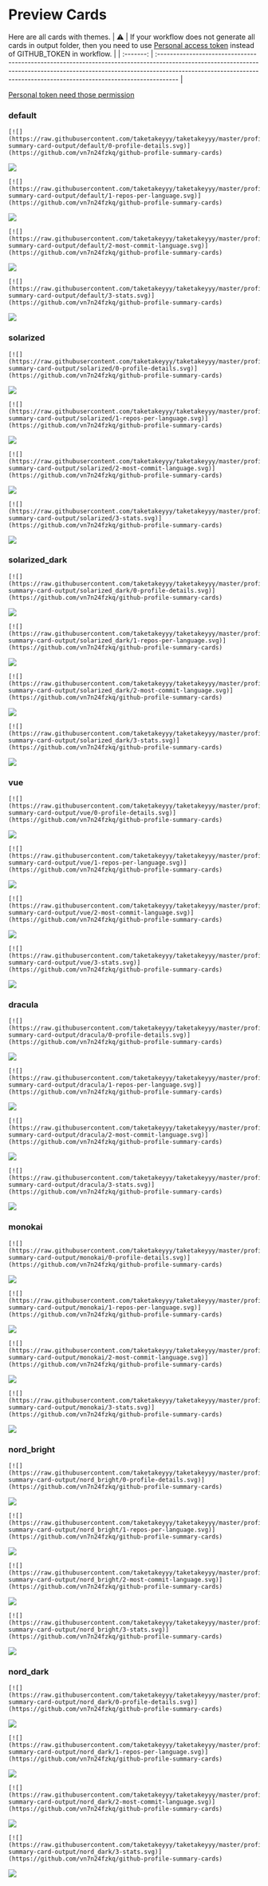 
# Preview Cards

Here are all cards with themes.
| :warning: | If your workflow does not generate all cards in output folder, then you need to use [Personal access token](https://docs.github.com/en/actions/configuring-and-managing-workflows/creating-and-storing-encrypted-secrets) instead of GITHUB_TOKEN in workflow. |
| :-------: | :------------------------------------------------------------------------------------------------------------------------------------------------------------------------------------------------------------------------------------------------ |

[Personal token need those permission](https://github.com/vn7n24fzkq/github-profile-summary-cards/wiki/Personal-access-token-permissions)


### default


```
[![](https://raw.githubusercontent.com/taketakeyyy/taketakeyyy/master/profile-summary-card-output/default/0-profile-details.svg)](https://github.com/vn7n24fzkq/github-profile-summary-cards)
```
![](https://raw.githubusercontent.com/taketakeyyy/taketakeyyy/master/profile-summary-card-output/default/0-profile-details.svg)


```
[![](https://raw.githubusercontent.com/taketakeyyy/taketakeyyy/master/profile-summary-card-output/default/1-repos-per-language.svg)](https://github.com/vn7n24fzkq/github-profile-summary-cards)
```
![](https://raw.githubusercontent.com/taketakeyyy/taketakeyyy/master/profile-summary-card-output/default/1-repos-per-language.svg)


```
[![](https://raw.githubusercontent.com/taketakeyyy/taketakeyyy/master/profile-summary-card-output/default/2-most-commit-language.svg)](https://github.com/vn7n24fzkq/github-profile-summary-cards)
```
![](https://raw.githubusercontent.com/taketakeyyy/taketakeyyy/master/profile-summary-card-output/default/2-most-commit-language.svg)


```
[![](https://raw.githubusercontent.com/taketakeyyy/taketakeyyy/master/profile-summary-card-output/default/3-stats.svg)](https://github.com/vn7n24fzkq/github-profile-summary-cards)
```
![](https://raw.githubusercontent.com/taketakeyyy/taketakeyyy/master/profile-summary-card-output/default/3-stats.svg)


### solarized


```
[![](https://raw.githubusercontent.com/taketakeyyy/taketakeyyy/master/profile-summary-card-output/solarized/0-profile-details.svg)](https://github.com/vn7n24fzkq/github-profile-summary-cards)
```
![](https://raw.githubusercontent.com/taketakeyyy/taketakeyyy/master/profile-summary-card-output/solarized/0-profile-details.svg)


```
[![](https://raw.githubusercontent.com/taketakeyyy/taketakeyyy/master/profile-summary-card-output/solarized/1-repos-per-language.svg)](https://github.com/vn7n24fzkq/github-profile-summary-cards)
```
![](https://raw.githubusercontent.com/taketakeyyy/taketakeyyy/master/profile-summary-card-output/solarized/1-repos-per-language.svg)


```
[![](https://raw.githubusercontent.com/taketakeyyy/taketakeyyy/master/profile-summary-card-output/solarized/2-most-commit-language.svg)](https://github.com/vn7n24fzkq/github-profile-summary-cards)
```
![](https://raw.githubusercontent.com/taketakeyyy/taketakeyyy/master/profile-summary-card-output/solarized/2-most-commit-language.svg)


```
[![](https://raw.githubusercontent.com/taketakeyyy/taketakeyyy/master/profile-summary-card-output/solarized/3-stats.svg)](https://github.com/vn7n24fzkq/github-profile-summary-cards)
```
![](https://raw.githubusercontent.com/taketakeyyy/taketakeyyy/master/profile-summary-card-output/solarized/3-stats.svg)


### solarized_dark


```
[![](https://raw.githubusercontent.com/taketakeyyy/taketakeyyy/master/profile-summary-card-output/solarized_dark/0-profile-details.svg)](https://github.com/vn7n24fzkq/github-profile-summary-cards)
```
![](https://raw.githubusercontent.com/taketakeyyy/taketakeyyy/master/profile-summary-card-output/solarized_dark/0-profile-details.svg)


```
[![](https://raw.githubusercontent.com/taketakeyyy/taketakeyyy/master/profile-summary-card-output/solarized_dark/1-repos-per-language.svg)](https://github.com/vn7n24fzkq/github-profile-summary-cards)
```
![](https://raw.githubusercontent.com/taketakeyyy/taketakeyyy/master/profile-summary-card-output/solarized_dark/1-repos-per-language.svg)


```
[![](https://raw.githubusercontent.com/taketakeyyy/taketakeyyy/master/profile-summary-card-output/solarized_dark/2-most-commit-language.svg)](https://github.com/vn7n24fzkq/github-profile-summary-cards)
```
![](https://raw.githubusercontent.com/taketakeyyy/taketakeyyy/master/profile-summary-card-output/solarized_dark/2-most-commit-language.svg)


```
[![](https://raw.githubusercontent.com/taketakeyyy/taketakeyyy/master/profile-summary-card-output/solarized_dark/3-stats.svg)](https://github.com/vn7n24fzkq/github-profile-summary-cards)
```
![](https://raw.githubusercontent.com/taketakeyyy/taketakeyyy/master/profile-summary-card-output/solarized_dark/3-stats.svg)


### vue


```
[![](https://raw.githubusercontent.com/taketakeyyy/taketakeyyy/master/profile-summary-card-output/vue/0-profile-details.svg)](https://github.com/vn7n24fzkq/github-profile-summary-cards)
```
![](https://raw.githubusercontent.com/taketakeyyy/taketakeyyy/master/profile-summary-card-output/vue/0-profile-details.svg)


```
[![](https://raw.githubusercontent.com/taketakeyyy/taketakeyyy/master/profile-summary-card-output/vue/1-repos-per-language.svg)](https://github.com/vn7n24fzkq/github-profile-summary-cards)
```
![](https://raw.githubusercontent.com/taketakeyyy/taketakeyyy/master/profile-summary-card-output/vue/1-repos-per-language.svg)


```
[![](https://raw.githubusercontent.com/taketakeyyy/taketakeyyy/master/profile-summary-card-output/vue/2-most-commit-language.svg)](https://github.com/vn7n24fzkq/github-profile-summary-cards)
```
![](https://raw.githubusercontent.com/taketakeyyy/taketakeyyy/master/profile-summary-card-output/vue/2-most-commit-language.svg)


```
[![](https://raw.githubusercontent.com/taketakeyyy/taketakeyyy/master/profile-summary-card-output/vue/3-stats.svg)](https://github.com/vn7n24fzkq/github-profile-summary-cards)
```
![](https://raw.githubusercontent.com/taketakeyyy/taketakeyyy/master/profile-summary-card-output/vue/3-stats.svg)


### dracula


```
[![](https://raw.githubusercontent.com/taketakeyyy/taketakeyyy/master/profile-summary-card-output/dracula/0-profile-details.svg)](https://github.com/vn7n24fzkq/github-profile-summary-cards)
```
![](https://raw.githubusercontent.com/taketakeyyy/taketakeyyy/master/profile-summary-card-output/dracula/0-profile-details.svg)


```
[![](https://raw.githubusercontent.com/taketakeyyy/taketakeyyy/master/profile-summary-card-output/dracula/1-repos-per-language.svg)](https://github.com/vn7n24fzkq/github-profile-summary-cards)
```
![](https://raw.githubusercontent.com/taketakeyyy/taketakeyyy/master/profile-summary-card-output/dracula/1-repos-per-language.svg)


```
[![](https://raw.githubusercontent.com/taketakeyyy/taketakeyyy/master/profile-summary-card-output/dracula/2-most-commit-language.svg)](https://github.com/vn7n24fzkq/github-profile-summary-cards)
```
![](https://raw.githubusercontent.com/taketakeyyy/taketakeyyy/master/profile-summary-card-output/dracula/2-most-commit-language.svg)


```
[![](https://raw.githubusercontent.com/taketakeyyy/taketakeyyy/master/profile-summary-card-output/dracula/3-stats.svg)](https://github.com/vn7n24fzkq/github-profile-summary-cards)
```
![](https://raw.githubusercontent.com/taketakeyyy/taketakeyyy/master/profile-summary-card-output/dracula/3-stats.svg)


### monokai


```
[![](https://raw.githubusercontent.com/taketakeyyy/taketakeyyy/master/profile-summary-card-output/monokai/0-profile-details.svg)](https://github.com/vn7n24fzkq/github-profile-summary-cards)
```
![](https://raw.githubusercontent.com/taketakeyyy/taketakeyyy/master/profile-summary-card-output/monokai/0-profile-details.svg)


```
[![](https://raw.githubusercontent.com/taketakeyyy/taketakeyyy/master/profile-summary-card-output/monokai/1-repos-per-language.svg)](https://github.com/vn7n24fzkq/github-profile-summary-cards)
```
![](https://raw.githubusercontent.com/taketakeyyy/taketakeyyy/master/profile-summary-card-output/monokai/1-repos-per-language.svg)


```
[![](https://raw.githubusercontent.com/taketakeyyy/taketakeyyy/master/profile-summary-card-output/monokai/2-most-commit-language.svg)](https://github.com/vn7n24fzkq/github-profile-summary-cards)
```
![](https://raw.githubusercontent.com/taketakeyyy/taketakeyyy/master/profile-summary-card-output/monokai/2-most-commit-language.svg)


```
[![](https://raw.githubusercontent.com/taketakeyyy/taketakeyyy/master/profile-summary-card-output/monokai/3-stats.svg)](https://github.com/vn7n24fzkq/github-profile-summary-cards)
```
![](https://raw.githubusercontent.com/taketakeyyy/taketakeyyy/master/profile-summary-card-output/monokai/3-stats.svg)


### nord_bright


```
[![](https://raw.githubusercontent.com/taketakeyyy/taketakeyyy/master/profile-summary-card-output/nord_bright/0-profile-details.svg)](https://github.com/vn7n24fzkq/github-profile-summary-cards)
```
![](https://raw.githubusercontent.com/taketakeyyy/taketakeyyy/master/profile-summary-card-output/nord_bright/0-profile-details.svg)


```
[![](https://raw.githubusercontent.com/taketakeyyy/taketakeyyy/master/profile-summary-card-output/nord_bright/1-repos-per-language.svg)](https://github.com/vn7n24fzkq/github-profile-summary-cards)
```
![](https://raw.githubusercontent.com/taketakeyyy/taketakeyyy/master/profile-summary-card-output/nord_bright/1-repos-per-language.svg)


```
[![](https://raw.githubusercontent.com/taketakeyyy/taketakeyyy/master/profile-summary-card-output/nord_bright/2-most-commit-language.svg)](https://github.com/vn7n24fzkq/github-profile-summary-cards)
```
![](https://raw.githubusercontent.com/taketakeyyy/taketakeyyy/master/profile-summary-card-output/nord_bright/2-most-commit-language.svg)


```
[![](https://raw.githubusercontent.com/taketakeyyy/taketakeyyy/master/profile-summary-card-output/nord_bright/3-stats.svg)](https://github.com/vn7n24fzkq/github-profile-summary-cards)
```
![](https://raw.githubusercontent.com/taketakeyyy/taketakeyyy/master/profile-summary-card-output/nord_bright/3-stats.svg)


### nord_dark


```
[![](https://raw.githubusercontent.com/taketakeyyy/taketakeyyy/master/profile-summary-card-output/nord_dark/0-profile-details.svg)](https://github.com/vn7n24fzkq/github-profile-summary-cards)
```
![](https://raw.githubusercontent.com/taketakeyyy/taketakeyyy/master/profile-summary-card-output/nord_dark/0-profile-details.svg)


```
[![](https://raw.githubusercontent.com/taketakeyyy/taketakeyyy/master/profile-summary-card-output/nord_dark/1-repos-per-language.svg)](https://github.com/vn7n24fzkq/github-profile-summary-cards)
```
![](https://raw.githubusercontent.com/taketakeyyy/taketakeyyy/master/profile-summary-card-output/nord_dark/1-repos-per-language.svg)


```
[![](https://raw.githubusercontent.com/taketakeyyy/taketakeyyy/master/profile-summary-card-output/nord_dark/2-most-commit-language.svg)](https://github.com/vn7n24fzkq/github-profile-summary-cards)
```
![](https://raw.githubusercontent.com/taketakeyyy/taketakeyyy/master/profile-summary-card-output/nord_dark/2-most-commit-language.svg)


```
[![](https://raw.githubusercontent.com/taketakeyyy/taketakeyyy/master/profile-summary-card-output/nord_dark/3-stats.svg)](https://github.com/vn7n24fzkq/github-profile-summary-cards)
```
![](https://raw.githubusercontent.com/taketakeyyy/taketakeyyy/master/profile-summary-card-output/nord_dark/3-stats.svg)

